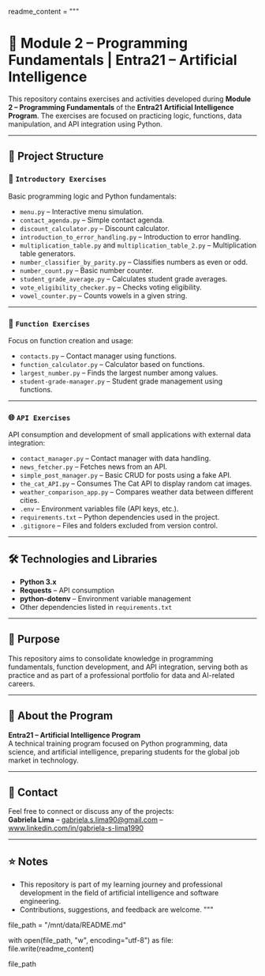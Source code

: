 readme_content = """
# 🚀 Module 2 – Programming Fundamentals | Entra21 – Artificial Intelligence

This repository contains exercises and activities developed during **Module 2 – Programming Fundamentals** of the **Entra21 Artificial Intelligence Program**. The exercises are focused on practicing logic, functions, data manipulation, and API integration using Python.

---

## 📂 Project Structure

### 🔰 `Introductory Exercises`
Basic programming logic and Python fundamentals:
- `menu.py` – Interactive menu simulation.
- `contact_agenda.py` – Simple contact agenda.
- `discount_calculator.py` – Discount calculator.
- `introduction_to_error_handling.py` – Introduction to error handling.
- `multiplication_table.py` and `multiplication_table_2.py` – Multiplication table generators.
- `number_classifier_by_parity.py` – Classifies numbers as even or odd.
- `number_count.py` – Basic number counter.
- `student_grade_average.py` – Calculates student grade averages.
- `vote_eligibility_checker.py` – Checks voting eligibility.
- `vowel_counter.py` – Counts vowels in a given string.

---

### 🔧 `Function Exercises`
Focus on function creation and usage:
- `contacts.py` – Contact manager using functions.
- `function_calculator.py` – Calculator based on functions.
- `largest_number.py` – Finds the largest number among values.
- `student-grade-manager.py` – Student grade management using functions.

---

### 🌐 `API Exercises`  
API consumption and development of small applications with external data integration:
- `contact_manager.py` – Contact manager with data handling.
- `news_fetcher.py` – Fetches news from an API.
- `simple_post_manager.py` – Basic CRUD for posts using a fake API.
- `the_cat_API.py` – Consumes The Cat API to display random cat images.
- `weather_comparison_app.py` – Compares weather data between different cities.
- `.env` – Environment variables file (API keys, etc.).
- `requirements.txt` – Python dependencies used in the project.
- `.gitignore` – Files and folders excluded from version control.

---

## 🛠️ Technologies and Libraries

- **Python 3.x**
- **Requests** – API consumption
- **python-dotenv** – Environment variable management
- Other dependencies listed in `requirements.txt`

---

## 🎯 Purpose

This repository aims to consolidate knowledge in programming fundamentals, function development, and API integration, serving both as practice and as part of a professional portfolio for data and AI-related careers.

---

## 🔗 About the Program

**Entra21 – Artificial Intelligence Program**  
A technical training program focused on Python programming, data science, and artificial intelligence, preparing students for the global job market in technology.

---

## 📩 Contact

Feel free to connect or discuss any of the projects:  
**Gabriela Lima** – gabriela.s.lima90@gmail.com – www.linkedin.com/in/gabriela-s-lima1990

---

## ⭐ Notes

- This repository is part of my learning journey and professional development in the field of artificial intelligence and software engineering.  
- Contributions, suggestions, and feedback are welcome.
"""

file_path = "/mnt/data/README.md"

with open(file_path, "w", encoding="utf-8") as file:
    file.write(readme_content)

file_path

